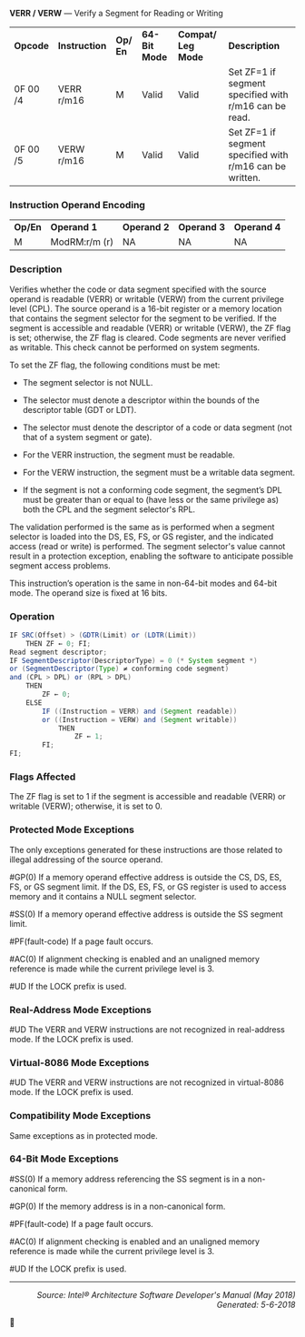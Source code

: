 <b>VERR / VERW</b> — Verify a Segment for Reading or Writing
<table>
	<tr>
		<td><b>Opcode</b></td>
		<td><b>Instruction</b></td>
		<td><b>Op/ En</b></td>
		<td><b>64-Bit Mode</b></td>
		<td><b>Compat/ Leg Mode</b></td>
		<td><b>Description</b></td>
	</tr>
	<tr>
		<td>0F 00 /4</td>
		<td>VERR r/m16</td>
		<td>M</td>
		<td>Valid</td>
		<td>Valid</td>
		<td>Set ZF=1 if segment specified with r/m16 can be read.</td>
	</tr>
	<tr>
		<td>0F 00 /5</td>
		<td>VERW r/m16</td>
		<td>M</td>
		<td>Valid</td>
		<td>Valid</td>
		<td>Set ZF=1 if segment specified with r/m16 can be written.</td>
	</tr>
</table>


### Instruction Operand Encoding
<table>
	<tr>
		<td><b>Op/En</b></td>
		<td><b>Operand 1</b></td>
		<td><b>Operand 2</b></td>
		<td><b>Operand 3</b></td>
		<td><b>Operand 4</b></td>
	</tr>
	<tr>
		<td>M</td>
		<td>ModRM:r/m (r)</td>
		<td>NA</td>
		<td>NA</td>
		<td>NA</td>
	</tr>
</table>


### Description
Verifies whether the code or data segment specified with the source operand is readable (VERR) or writable (VERW)
from the current privilege level (CPL). The source operand is a 16-bit register or a memory location that contains
the segment selector for the segment to be verified. If the segment is accessible and readable (VERR) or writable
(VERW), the ZF flag is set; otherwise, the ZF flag is cleared. Code segments are never verified as writable. This
check cannot be performed on system segments.

To set the ZF flag, the following conditions must be met:

 * The segment selector is not NULL.

 * The selector must denote a descriptor within the bounds of the descriptor table (GDT or LDT).

 * The selector must denote the descriptor of a code or data segment (not that of a system segment or gate).

 * For the VERR instruction, the segment must be readable.

 * For the VERW instruction, the segment must be a writable data segment.

 * If the segment is not a conforming code segment, the segment’s DPL must be greater than or equal to (have
less or the same privilege as) both the CPL and the segment selector's RPL.

The validation performed is the same as is performed when a segment selector is loaded into the DS, ES, FS, or GS
register, and the indicated access (read or write) is performed. The segment selector's value cannot result in a
protection exception, enabling the software to anticipate possible segment access problems.

This instruction’s operation is the same in non-64-bit modes and 64-bit mode. The operand size is fixed at 16 bits.

### Operation

```java
IF SRC(Offset) > (GDTR(Limit) or (LDTR(Limit))
    THEN ZF ← 0; FI;
Read segment descriptor;
IF SegmentDescriptor(DescriptorType) = 0 (* System segment *)
or (SegmentDescriptor(Type) ≠ conforming code segment) 
and (CPL > DPL) or (RPL > DPL)
    THEN
        ZF ← 0;
    ELSE
        IF ((Instruction = VERR) and (Segment readable))
        or ((Instruction = VERW) and (Segment writable))
            THEN 
                ZF ← 1;
        FI;
FI;
```
### Flags Affected
The ZF flag is set to 1 if the segment is accessible and readable (VERR) or writable (VERW); otherwise, it is set to 0.

### Protected Mode Exceptions

The only exceptions generated for these instructions are those related to illegal addressing of the source operand.
<p>#GP(0)
If a memory operand effective address is outside the CS, DS, ES, FS, or GS segment limit.
If the DS, ES, FS, or GS register is used to access memory and it contains a NULL segment
selector.
<p>#SS(0)
If a memory operand effective address is outside the SS segment limit.
<p>#PF(fault-code)
If a page fault occurs.
<p>#AC(0)
If alignment checking is enabled and an unaligned memory reference is made while the
current privilege level is 3.
<p>#UD
If the LOCK prefix is used.

### Real-Address Mode Exceptions

<p>#UD
The VERR and VERW instructions are not recognized in real-address mode.
If the LOCK prefix is used.

### Virtual-8086 Mode Exceptions

<p>#UD
The VERR and VERW instructions are not recognized in virtual-8086 mode.
If the LOCK prefix is used.

### Compatibility Mode Exceptions

Same exceptions as in protected mode.

### 64-Bit Mode Exceptions

<p>#SS(0)
If a memory address referencing the SS segment is in a non-canonical form.
<p>#GP(0)
If the memory address is in a non-canonical form.
<p>#PF(fault-code)
If a page fault occurs.
<p>#AC(0)
If alignment checking is enabled and an unaligned memory reference is made while the
current privilege level is 3.
<p>#UD
If the LOCK prefix is used.

 --- 
<p align="right"><i>Source: Intel® Architecture Software Developer's Manual (May 2018)<br>Generated: 5-6-2018</i></p>
